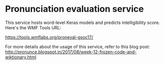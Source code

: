 # Pronunciation evaluation service 

This service hosts word-level Keras models and predicts intelligibility score. Here's the WMF Tools URL:

https://tools.wmflabs.org/proneval-gsoc17/

For more details about the usage of this service, refer to this blog post: http://pronunce.blogspot.in/2017/08/week-12-frozen-code-and-wiktionary.html
